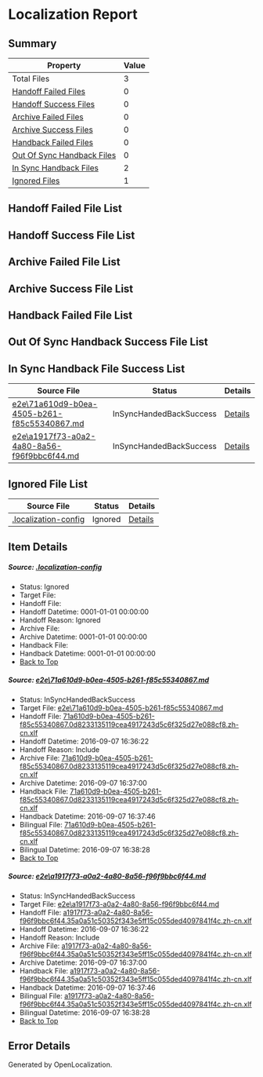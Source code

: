 # <a name='report-top'></a> Localization Report

## Summary
 Property | Value 
 -------- | ----- 
 Total Files | 3
[ Handoff Failed Files ](#handoff-failed-list)| 0
[ Handoff Success Files ](#handoff-success-list)| 0
[ Archive Failed Files ](#archive-failed-list)| 0
[ Archive Success Files ](#archive-success-list)| 0
[ Handback Failed Files ](#handback-failed-list)| 0
[ Out Of Sync Handback Files ](#outofsync-handback-success-list)| 0
[ In Sync Handback Files ](#insync-handback-success-list)| 2
[ Ignored Files ](#ignored-list)| 1

## <a name='handoff-failed-list'></a> Handoff Failed File List

## <a name='handoff-success-list'></a> Handoff Success File List

## <a name='archive-failed-list'></a> Archive Failed File List

## <a name='archive-success-list'></a> Archive Success File List

## <a name='handback-failed-list'></a> Handback Failed File List

## <a name='outofsync-handback-success-list'></a> Out Of Sync Handback Success File List

## <a name='insync-handback-success-list'></a> In Sync Handback File Success List
 Source File | Status | Details 
 ----------- | ------ | ------- 
 [e2e\71a610d9-b0ea-4505-b261-f85c55340867.md](https://github.com/OpenLocalizationTestOrg/ol-test0/blob/2397320de93cf2b75904cd813d29c4f2c80f2f7e/e2e/71a610d9-b0ea-4505-b261-f85c55340867.md) | InSyncHandedBackSuccess | [Details](#259fc0b8066763b01033b4f6d2f3832c01ab66b01)
 [e2e\a1917f73-a0a2-4a80-8a56-f96f9bbc6f44.md](https://github.com/OpenLocalizationTestOrg/ol-test0/blob/2397320de93cf2b75904cd813d29c4f2c80f2f7e/e2e/a1917f73-a0a2-4a80-8a56-f96f9bbc6f44.md) | InSyncHandedBackSuccess | [Details](#35cac5855ea1e02410101f6c1f43e1008c54af812)

## <a name='ignored-list'></a> Ignored File List
 Source File | Status | Details 
 ----------- | ------ | ------- 
 [.localization-config](https://github.com/OpenLocalizationTestOrg/ol-test0/blob/2397320de93cf2b75904cd813d29c4f2c80f2f7e/.localization-config) | Ignored | [Details](#3d4f252ac210baf56311d7e97dcc2db10974dbd20)

## Item Details
##### <a name='3d4f252ac210baf56311d7e97dcc2db10974dbd20'></a> Source: [.localization-config](https://github.com/OpenLocalizationTestOrg/ol-test0/blob/2397320de93cf2b75904cd813d29c4f2c80f2f7e/.localization-config)
* Status: Ignored
* Target File: 
* Handoff File: 
* Handoff Datetime: 0001-01-01 00:00:00
* Handoff Reason: Ignored
* Archive File: 
* Archive Datetime: 0001-01-01 00:00:00
* Handback File: 
* Handback Datetime: 0001-01-01 00:00:00
* [Back to Top](#report-top)

##### <a name='259fc0b8066763b01033b4f6d2f3832c01ab66b01'></a> Source: [e2e\71a610d9-b0ea-4505-b261-f85c55340867.md](https://github.com/OpenLocalizationTestOrg/ol-test0/blob/2397320de93cf2b75904cd813d29c4f2c80f2f7e/e2e/71a610d9-b0ea-4505-b261-f85c55340867.md)
* Status: InSyncHandedBackSuccess
* Target File: [e2e\71a610d9-b0ea-4505-b261-f85c55340867.md](https://github.com/OpenLocalizationTestOrg/ol-test0-zhcn/blob/847cfbdfa6c81b55e1ed2caaa19ec8401f33ca59/e2e/71a610d9-b0ea-4505-b261-f85c55340867.md)
* Handoff File: [71a610d9-b0ea-4505-b261-f85c55340867.0d8233135119cea4917243d5c6f325d27e088cf8.zh-cn.xlf](https://github.com/OpenLocalizationTestOrg/ol-test0-handoff/blob/e8c61d7b58ee914c63e8c839c5db6647aabbb2b4/ol-handoff/OpenLocalizationTestOrg/ol-test0-zhcn/ci/ht/71a610d9-b0ea-4505-b261-f85c55340867.0d8233135119cea4917243d5c6f325d27e088cf8.zh-cn.xlf)
* Handoff Datetime: 2016-09-07 16:36:22
* Handoff Reason: Include
* Archive File: [71a610d9-b0ea-4505-b261-f85c55340867.0d8233135119cea4917243d5c6f325d27e088cf8.zh-cn.xlf](https://github.com/OpenLocalizationTestOrg/ol-test0-handoff/blob/1fa06add80e73ce45052888b00a00b4ef2bfc0f0/ol-archive/OpenLocalizationTestOrg/ol-test0-zhcn/ci/ht/71a610d9-b0ea-4505-b261-f85c55340867.0d8233135119cea4917243d5c6f325d27e088cf8.zh-cn.xlf)
* Archive Datetime: 2016-09-07 16:37:00
* Handback File: [71a610d9-b0ea-4505-b261-f85c55340867.0d8233135119cea4917243d5c6f325d27e088cf8.zh-cn.xlf](https://github.com/OpenLocalizationTestOrg/ol-test0-handback/blob/7a59ba5f1ec3a407a87690d84f6146858da69e08/ol-handback/OpenLocalizationTestOrg/ol-test0-zhcn/ci/ht/71a610d9-b0ea-4505-b261-f85c55340867.0d8233135119cea4917243d5c6f325d27e088cf8.zh-cn.xlf)
* Handback Datetime: 2016-09-07 16:37:46
* Bilingual File: [71a610d9-b0ea-4505-b261-f85c55340867.0d8233135119cea4917243d5c6f325d27e088cf8.zh-cn.xlf](https://github.com/OpenLocalizationTestOrg/ol-test0-handback/blob/7a59ba5f1ec3a407a87690d84f6146858da69e08/ol-handback/OpenLocalizationTestOrg/ol-test0-zhcn/ci/ht/71a610d9-b0ea-4505-b261-f85c55340867.0d8233135119cea4917243d5c6f325d27e088cf8.zh-cn.xlf)
* Bilingual Datetime: 2016-09-07 16:38:28
* [Back to Top](#report-top)

##### <a name='35cac5855ea1e02410101f6c1f43e1008c54af812'></a> Source: [e2e\a1917f73-a0a2-4a80-8a56-f96f9bbc6f44.md](https://github.com/OpenLocalizationTestOrg/ol-test0/blob/2397320de93cf2b75904cd813d29c4f2c80f2f7e/e2e/a1917f73-a0a2-4a80-8a56-f96f9bbc6f44.md)
* Status: InSyncHandedBackSuccess
* Target File: [e2e\a1917f73-a0a2-4a80-8a56-f96f9bbc6f44.md](https://github.com/OpenLocalizationTestOrg/ol-test0-zhcn/blob/847cfbdfa6c81b55e1ed2caaa19ec8401f33ca59/e2e/a1917f73-a0a2-4a80-8a56-f96f9bbc6f44.md)
* Handoff File: [a1917f73-a0a2-4a80-8a56-f96f9bbc6f44.35a0a51c50352f343e5ff15c055ded4097841f4c.zh-cn.xlf](https://github.com/OpenLocalizationTestOrg/ol-test0-handoff/blob/e8c61d7b58ee914c63e8c839c5db6647aabbb2b4/ol-handoff/OpenLocalizationTestOrg/ol-test0-zhcn/ci/ht/a1917f73-a0a2-4a80-8a56-f96f9bbc6f44.35a0a51c50352f343e5ff15c055ded4097841f4c.zh-cn.xlf)
* Handoff Datetime: 2016-09-07 16:36:22
* Handoff Reason: Include
* Archive File: [a1917f73-a0a2-4a80-8a56-f96f9bbc6f44.35a0a51c50352f343e5ff15c055ded4097841f4c.zh-cn.xlf](https://github.com/OpenLocalizationTestOrg/ol-test0-handoff/blob/1fa06add80e73ce45052888b00a00b4ef2bfc0f0/ol-archive/OpenLocalizationTestOrg/ol-test0-zhcn/ci/ht/a1917f73-a0a2-4a80-8a56-f96f9bbc6f44.35a0a51c50352f343e5ff15c055ded4097841f4c.zh-cn.xlf)
* Archive Datetime: 2016-09-07 16:37:00
* Handback File: [a1917f73-a0a2-4a80-8a56-f96f9bbc6f44.35a0a51c50352f343e5ff15c055ded4097841f4c.zh-cn.xlf](https://github.com/OpenLocalizationTestOrg/ol-test0-handback/blob/7a59ba5f1ec3a407a87690d84f6146858da69e08/ol-handback/OpenLocalizationTestOrg/ol-test0-zhcn/ci/ht/a1917f73-a0a2-4a80-8a56-f96f9bbc6f44.35a0a51c50352f343e5ff15c055ded4097841f4c.zh-cn.xlf)
* Handback Datetime: 2016-09-07 16:37:46
* Bilingual File: [a1917f73-a0a2-4a80-8a56-f96f9bbc6f44.35a0a51c50352f343e5ff15c055ded4097841f4c.zh-cn.xlf](https://github.com/OpenLocalizationTestOrg/ol-test0-handback/blob/7a59ba5f1ec3a407a87690d84f6146858da69e08/ol-handback/OpenLocalizationTestOrg/ol-test0-zhcn/ci/ht/a1917f73-a0a2-4a80-8a56-f96f9bbc6f44.35a0a51c50352f343e5ff15c055ded4097841f4c.zh-cn.xlf)
* Bilingual Datetime: 2016-09-07 16:38:28
* [Back to Top](#report-top)


## Error Details

Generated by OpenLocalization.
